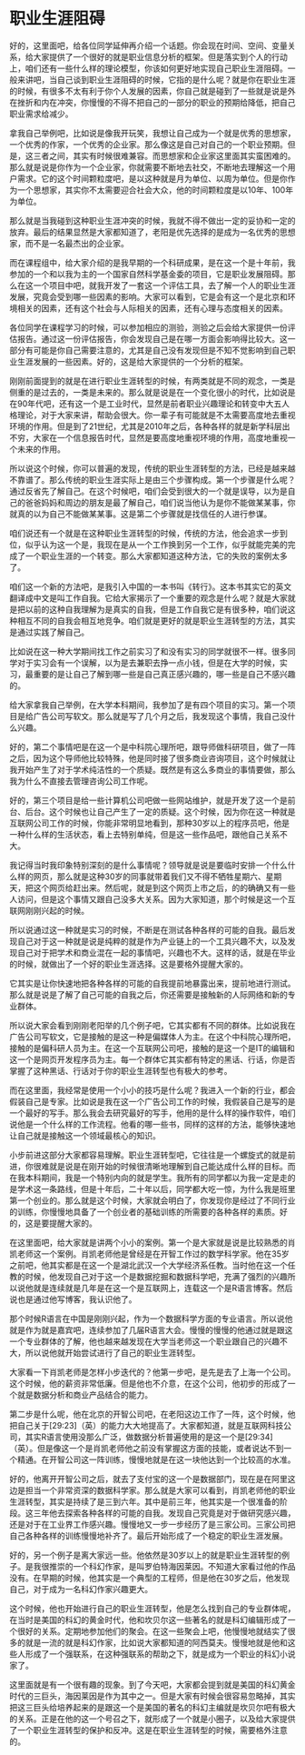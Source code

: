 # 职业生涯阻碍
好的，这里面吧，给各位同学延伸再介绍一个话题。你会现在时间、空间、变量关系，给大家提供了一个很好的就是职业信息分析的框架。但是落实到个人的行动上，咱们还有一些什么样的理论模型，你该如何更好地实现自己职业生涯阻碍。一般来讲吧，当自己谈到职业生涯阻碍的时候，它指的是什么呢？就是你在职业生涯的时候，有很多不太有利于你个人发展的因素，你自己就是碰到了一些就是说是外在挫折和内在冲突，你慢慢的不得不把自己的一部分的职业的预期给降低，把自己职业需求给减少。

拿我自己举例吧，比如说是像我开玩笑，我想让自己成为一个就是优秀的思想家，一个优秀的作家，一个优秀的企业家。那么像这是自己对自己的一个职业预期。但是，这三者之间，其实有时候很难兼容。而思想家和企业家这里面其实蛮困难的。那么就是说是你作为一个企业家，你就需要不断地去社交，不断地去理解这一个用户需求。它的这个时间颗粒度吧，是以这种就是月为单位、以周为单位。但是你作为一个思想家，其实你不太需要迎合社会大众，他的时间颗粒度是以10年、100年为单位。

那么就是当我碰到这种职业生涯冲突的时候，我就不得不做出一定的妥协和一定的放弃。最后的结果显然是大家都知道了，老阳是优先选择的是成为一名优秀的思想家，而不是一名最杰出的企业家。

而在课程组中，给大家介绍的是我早期的一个科研成果，是在这一个是十年前，我参加的一个和以我为主的一个国家自然科学基金委的项目，它是职业发展阻碍。那么在这一个项目中吧，就我开发了一套这一个评估工具，去了解一个人的职业生涯发展，究竟会受到哪一些因素的影响。大家可以看到，它是会有这一个是北京和环境相关的因素，还有这个社会与人际相关的因素，还有心理与态度相关的因素。

各位同学在课程学习的时候，可以参加相应的测验，测验之后会给大家提供一份评估报告。通过这一份评估报告，你会发现自己是在哪一方面会影响得比较大。这一部分有可能是你自己需要注意的，尤其是自己没有发现但是不知不觉影响到自己职业生涯发展的一些因素。好的，这是给大家提供的一个分析的框架。

刚刚前面提到的就是在进行职业生涯转型的时候，有两类就是不同的观念，一类是侧重的是过去的，一类是未来的。那么就是说是在一个变化很小的时代，比如说是在90年代吧，还有这一个是工业时代，显然是前者职业兴趣理论和转变中大五人格理论，对于大家来讲，帮助会很大。你一辈子有可能就是不太需要高度地去重视环境的作用。但是到了21世纪，尤其是2010年之后，各种各样的就是新学科层出不穷，大家在一个信息报告时代，显然是要高度地重视环境的作用，高度地重视一个未来的作用。

所以说这个时候，你可以普遍的发现，传统的职业生涯转型的方法，已经是越来越不靠谱了。那么传统的职业生涯实际上是由三个步骤构成。第一个步骤是什么呢？通过反省先了解自己。在这个时候吧，咱们会受到很大的一个就是误导，以为是自己的爸爸妈妈和周边的朋友是最了解自己，咱们说当他认为是你不能做某某事，你就真的以为自己不能做某某事。这是第二个步骤就是找信任的人进行参谋。

咱们说还有一个就是在这种职业生涯转型的时候，传统的方法，他会追求一步到位，似乎认为这一个是，我现在是从一个工作换到另一个工作，似乎就能完美的完成了一个职业生涯的一个转变。那么大家都知道这种方法，它的失败的案例太多了。

咱们这一个新的方法吧，是我引入中国的一本书叫《转行》。这本书其实它的英文翻译成中文是叫工作自我。它给大家揭示了一个重要的观念是什么呢？就是大家就是把以前的这种自我理解为是真实的自我，但是工作自我它是有很多种，咱们说这种相互不同的自我会相互地竞争。咱们就是更好的就是职业生涯转型的方法，其实是通过实践了解自己。

比如说在这一种大学期间找工作之前实习了和没有实习的同学就很不一样。很多同学对于实习会有一个误解，以为是去兼职去挣一点小钱，但是在大学的时候，实习，最重要的是让自己了解到哪一些是自己真正感兴趣的，哪一些是自己不感兴趣的。

给大家拿我自己举例，在大学本科期间，我参加了是有四个项目的实习。第一个项目是给广告公司写软文。那么就是写了几个月之后，我发现这个事情，我自己没什么兴趣。

好的，第二个事情吧是在这一个是中科院心理所吧，跟导师做科研项目，做了一阵之后，因为这个导师他比较特殊，他是同时接了很多商业咨询项目，这个时候就让我开始产生了对于学术纯洁性的一个质疑。既然是有这么多商业的事情要做，那么我为什么不直接去管理咨询公司工作呢。

好的，第三个项目是给一些计算机公司吧做一些网站维护，就是开发了这一个是前台、后台。这个时候也让自己产生了一定的质疑。这个时候，因为你在这一种就是互联网公司工作的时候，你能非常明显地看到，那种30岁以上的程序员吧，他是一种什么样的生活状态，看上去特别单纯，但是这一些作品吧，跟他自己关系不大。

我记得当时我印象特别深刻的是什么事情呢？领导就是说是要临时安排一个什么什么样的网页，那么就是这种30岁的同事就带着我们又不得不牺牲星期六、星期天，把这个网页给赶出来。然后呢，就是到这个网页上市之后，的的确确又有一些人访问，但是这个事情又跟自己没多大关系。因为大家知道，那个时候是这一个互联网刚刚兴起的时候。

所以说通过这一种就是实习的时候，不断是在测试各种各样的可能的自我。最后发现自己对于这一种就是说是纯粹的就是作为产业链上的一个工具兴趣不大，以及发现自己对于把学术和商业混在一起的事情吧，兴趣也不大。这样的话，就是在毕业的时候，就做出了一个好的职业生涯选择。这是要格外提醒大家的。

它其实是让你快速地把各种各样的可能的自我提前地暴露出来，提前地进行测试。那么就是说是了解了自己可能的自我之后，你还需要是接触新的人际网络和新的专业群体。

所以说大家会看到刚刚老阳举的几个例子吧，它其实都有不同的群体。比如说我在广告公司写软文，它是接触的是这一种是偏媒体人为主。在这个中科院心理所吧，接触的是偏科研人员为主。在这一个互联网公司吧，接触的是这一个是IT的编辑和这一个是网页开发程序员为主。每一个群体它其实都有特定的黑话、行话，你是否掌握了这种黑话、行话对于你的职业生涯转型也有极大的参考。

而在这里面，我经常是使用一个小小的技巧是什么呢？我进入一个新的行业，都会假装自己是专家。比如说是我在这一个广告公司工作的时候，我假装自己是写的是一个最好的写手。那么我会去研究最好的写手，他用的是什么样的操作软件，咱们说他是一个什么样的工作流程。他看的哪一些书，同样的这样的方法，能够快速地让自己就是接触这一个领域最核心的知识。

小步前进这部分大家都容易理解。职业生涯转型吧，它往往是一个螺旋式的就是前进，你很难就是说是在刚开始的时候很清晰地理解到自己能达成什么样的目标。而在我本科期间，我是一个特别内向的就是学生。我所有的同学都以为我一定是走的是学术这一条路线，但是十年后，二十年以后，同学都大吃一惊，为什么我是班里第一个创业的。那么就是这个时候，大家就会明白了，你发现你是经过了不同行业的训练，你慢慢地具备了一个创业者的基础训练的所需要的各种各样的素质。好的，这是要提醒大家的。

在这里面吧，给大家就是讲两个小小的案例。第一个是大家就是说是比较熟悉的肖凯老师这一个案例。肖凯老师他是曾经是在开智工作过的数学科学家。他在35岁之前吧，他其实都是在这一个是湖北武汉一个大学经济系任教。当时他在这一个任教的时候，他发现自己对于这一个是数据挖掘和数据科学吧，充满了强烈的兴趣所以说他就是连续就是几年是在这一个是互联网上，连载这一个是R语言博客。然后说也是通过他写博客，我认识他了。

那个时候R语言在中国是刚刚兴起，作为一个数据科学方面的专业语言。所以说他就是作为就是嘉宾吧，连续参加了几届R语言大会。慢慢的慢慢的他通过就是跟这一个专业群体的了解，他也越来越发现在大学当老师这一个职业跟自己的兴趣不大，所以说他就开始尝试进行了自己的职业生涯转型。

大家看一下肖凯老师是怎样小步迭代的？他第一步吧，是先是去了上海一个公司。这个时候，他的薪资非常低廉。但是他也不介意，在这个公司，他初步的形成了一个就是数据分析和商业产品结合的能力。

第二步是什么呢，他在北京的开智公司吧，在老阳这边工作了一阵，这个时候，他把自己关于[29:23]（英）的能力大大地提高了。大家都知道，就是互联网科技公司，其实R语言使用没那么广泛，做数据分析普遍使用的是这一个是[29:34]（英）。但是像这一个是肖凯老师他之前没有掌握这方面的技能，或者说达不到一个精通。在开智公司这一阵训练，慢慢地就是在这一块他达到一个比较高的水准。

好的，他离开开智公司之后，就去了支付宝的这一个是数据部门，现在是在阿里这边是担当一个非常资深的数据科学家。那么就是大家可以看到，肖凯老师他的职业生涯转型，其实是持续了是三到六年。其中是前三年，他其实是一个很准备的阶段。这三年他去探索各种各样的可能的自我。发现自己究竟是对于做研究感兴趣，还是对于在工业界工作感兴趣。慢慢地又一步一步经历了是三家公司。三家公司把自己各种各样的训练慢慢地补齐了。最后开始形成了一个稳定的职业生涯发展。

好的，另一个例子是离大家远一些。他依然是30岁以上的就是职业生涯转型的例子。是我很推崇的一个科幻作家，是叫罗伯特海因莱因。不知道大家看过他的作品没有。在早期的时候，他其实是一个典型的工程师，但是他在30岁之后，他发现自己，对于成为一名科幻作家兴趣更大。

这个时候，他也开始进行自己的职业生涯转型，他是怎么找到自己的专业群体呢，在当时是美国的科幻的黄金时代，他和坎贝尔这一些著名的就是科幻编辑形成了一个很好的关系。定期地参加他们的聚会。在这一些聚会上吧，他慢慢地就结实了很多的就是一流的就是科幻作家，比如说大家都知道的阿西莫夫。慢慢地就是他和这些人形成了一个强联系，在这种强联系的帮助之下，就是成为一个职业的科幻小说家了。

这里面就是有一个很有趣的现象。到了今天吧，大家都会提到就是美国的科幻黄金时代的三巨头，海因莱因是作为其中之一。但是大家有时候会很容易忽略掉，其实把这三巨头给培养起来的是跟这一个是美国的著名的科幻主编就是坎贝尔吧有极大的关系。正是在他的这一个号召之下，就形成了一个就是小圈子，以及给大家提供了一个职业生涯转型的保护和反冲。这是在职业生涯转型的时候，需要格外注意的。
